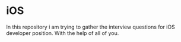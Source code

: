# iOS
In this repository i am trying to gather the interview questions for iOS developer position. With the help of all of you.
